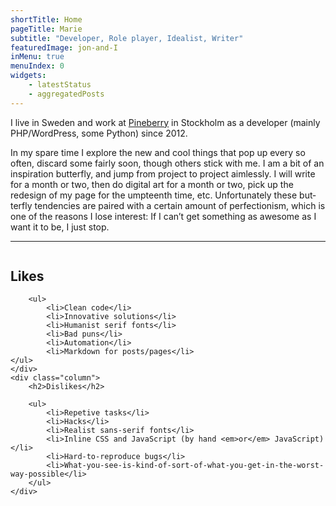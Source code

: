 ```yaml
---
shortTitle: Home
pageTitle: Marie
subtitle: "Developer, Role player, Idealist, Writer"
featuredImage: jon-and-I
inMenu: true
menuIndex: 0
widgets:
    - latestStatus
    - aggregatedPosts
---
```


I live in Swe­den and work at [Pineberry](http://www.pineberry.com) in Stock­holm as a devel­oper (mainly PHP/WordPress, some Python) since 2012.

In my spare time I explore the new and cool things that pop up every so often, dis­card some fairly soon, though oth­ers stick with me. I am a bit of an inspi­ra­tion but­ter­fly, and jump from project to project aim­lessly. I will write for a month or two, then do dig­i­tal art for a month or two, pick up the redesign of my page for the umpteenth time, etc. Unfor­tu­nately these but­ter­fly ten­den­cies are paired with a cer­tain amount of per­fec­tion­ism, which is one of the rea­sons I lose inter­est: If I can’t get some­thing as awe­some as I want it to be, I just stop.

* * *

<div class="section">
    <div class="column">
        <h2>Likes</h2>

        <ul>
            <li>Clean code</li>
            <li>Innovative solutions</li>
            <li>Humanist serif fonts</li>
            <li>Bad puns</li>
            <li>Automation</li>
            <li>Markdown for posts/pages</li>
    </ul>
    </div>
    <div class="column">
        <h2>Dislikes</h2>

        <ul>
            <li>Repetive tasks</li>
            <li>Hacks</li>
            <li>Realist sans-serif fonts</li>
            <li>Inline CSS and JavaScript (by hand <em>or</em> JavaScript)</li>
            <li>Hard-to-reproduce bugs</li>
            <li>What-you-see-is-kind-of-sort-of-what-you-get-in-the-worst-way-possible</li>
        </ul>
    </div>
</div>
